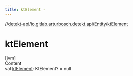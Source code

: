 ```yaml
---
title: ktElement -
---
```

//[detekt-api](../../index.md)/[io.gitlab.arturbosch.detekt.api](../index.md)/[Entity](index.md)/[ktElement](kt-element.md)



# ktElement  
[jvm]  
Content  
val [ktElement](kt-element.md): KtElement? = null  



